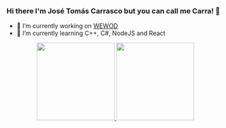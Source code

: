 ### Hi there I'm José Tomás Carrasco but you can call me Carra! 👋

- 🔭 I’m currently working on [WEWOD](https://www.wewod.tk/)
- 🌱 I’m currently learning C++, C#, NodeJS and React

<div align="center">
  <a href="https://github.com/jcarrascoa7">
  <img height="180em" src="https://github-readme-stats.vercel.app/api?username=jcarrascoa7&show_icons=true&theme=dracula&include_all_commits=true&count_private=true"/>
  <img height="180em" src="https://github-readme-stats.vercel.app/api/top-langs/?username=jcarrascoa7&layout=compact&langs_count=5&theme=dark"/>
</div>
